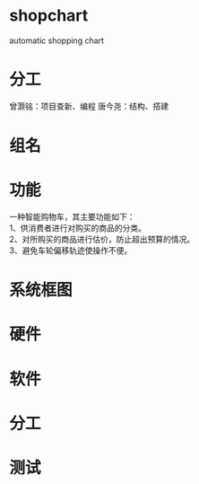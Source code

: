 # shopchart
automatic shopping chart 

# 分工
曾灏铭：项目查新、编程
唐今尧：结构、搭建

# 组名


# 功能
一种智能购物车，其主要功能如下：  
1、供消费者进行对购买的商品的分类。  
2、对所购买的商品进行估价，防止超出预算的情况。  
3、避免车轮偏移轨迹使操作不便。  

# 系统框图


# 硬件


# 软件


# 分工


# 测试


